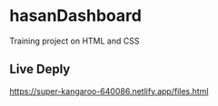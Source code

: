 # hasanDashboard
Training project on HTML and CSS
## Live Deply
https://super-kangaroo-640086.netlify.app/files.html
